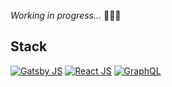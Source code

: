 
_Working in progress..._ 🙈🙉🙊

## Stack

[![Gatsby JS](https://github.com/lgcolella/PersonalSite/raw/master/repository/gatsby.png "Gatsby JS")](https://www.gatsbyjs.org/)
[![React JS](https://github.com/lgcolella/PersonalSite/raw/master/repository/react.png "React JS")](https://reactjs.org/)
[![GraphQL](https://github.com/lgcolella/PersonalSite/raw/master/repository/graphql.png "GraphQL")](https://graphql.org/)